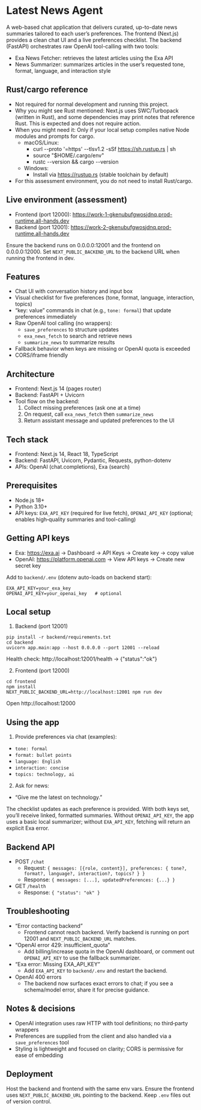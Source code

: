# Latest News Agent

A web-based chat application that delivers curated, up-to-date news summaries tailored to each user’s preferences. The frontend (Next.js) provides a clean chat UI and a live preferences checklist. The backend (FastAPI) orchestrates raw OpenAI tool-calling with two tools:
- Exa News Fetcher: retrieves the latest articles using the Exa API
- News Summarizer: summarizes articles in the user’s requested tone, format, language, and interaction style

## Rust/cargo reference
- Not required for normal development and running this project.
- Why you might see Rust mentioned: Next.js uses SWC/Turbopack (written in Rust), and some dependencies may print notes that reference Rust. This is expected and does not require action.
- When you might need it: Only if your local setup compiles native Node modules and prompts for cargo.
  - macOS/Linux:
    - curl --proto '=https' --tlsv1.2 -sSf https://sh.rustup.rs | sh
    - source "$HOME/.cargo/env"
    - rustc --version && cargo --version
  - Windows:
    - Install via https://rustup.rs (stable toolchain by default)
- For this assessment environment, you do not need to install Rust/cargo.

## Live environment (assessment)
- Frontend (port 12000): https://work-1-gkenubufgwosjdnq.prod-runtime.all-hands.dev
- Backend (port 12001):  https://work-2-gkenubufgwosjdnq.prod-runtime.all-hands.dev

Ensure the backend runs on 0.0.0.0:12001 and the frontend on 0.0.0.0:12000. Set `NEXT_PUBLIC_BACKEND_URL` to the backend URL when running the frontend in dev.

## Features
- Chat UI with conversation history and input box
- Visual checklist for five preferences (tone, format, language, interaction, topics)
- “key: value” commands in chat (e.g., `tone: formal`) that update preferences immediately
- Raw OpenAI tool calling (no wrappers):
  - `save_preferences` to structure updates
  - `exa_news_fetch` to search and retrieve news
  - `summarize_news` to summarize results
- Fallback behavior when keys are missing or OpenAI quota is exceeded
- CORS/iframe friendly

## Architecture
- Frontend: Next.js 14 (pages router)
- Backend: FastAPI + Uvicorn
- Tool flow on the backend:
  1. Collect missing preferences (ask one at a time)
  2. On request, call `exa_news_fetch` then `summarize_news`
  3. Return assistant message and updated preferences to the UI

## Tech stack
- Frontend: Next.js 14, React 18, TypeScript
- Backend: FastAPI, Uvicorn, Pydantic, Requests, python-dotenv
- APIs: OpenAI (chat.completions), Exa (search)

## Prerequisites
- Node.js 18+
- Python 3.10+
- API keys: `EXA_API_KEY` (required for live fetch), `OPENAI_API_KEY` (optional; enables high‑quality summaries and tool-calling)

## Getting API keys
- Exa: https://exa.ai → Dashboard → API Keys → Create key → copy value
- OpenAI: https://platform.openai.com → View API keys → Create new secret key

Add to `backend/.env` (dotenv auto-loads on backend start):
```
EXA_API_KEY=your_exa_key
OPENAI_API_KEY=your_openai_key   # optional
```

## Local setup
1) Backend (port 12001)
```
pip install -r backend/requirements.txt
cd backend
uvicorn app.main:app --host 0.0.0.0 --port 12001 --reload
```
Health check: http://localhost:12001/health → {"status":"ok"}

2) Frontend (port 12000)
```
cd frontend
npm install
NEXT_PUBLIC_BACKEND_URL=http://localhost:12001 npm run dev
```
Open http://localhost:12000

## Using the app
1) Provide preferences via chat (examples):
- `tone: formal`
- `format: bullet points`
- `language: English`
- `interaction: concise`
- `topics: technology, ai`

2) Ask for news:
- “Give me the latest on technology.”

The checklist updates as each preference is provided. With both keys set, you’ll receive linked, formatted summaries. Without `OPENAI_API_KEY`, the app uses a basic local summarizer; without `EXA_API_KEY`, fetching will return an explicit Exa error.

## Backend API
- POST `/chat`
  - Request: `{ messages: [{role, content}], preferences: { tone?, format?, language?, interaction?, topics? } }`
  - Response: `{ messages: [...], updatedPreferences: {...} }`
- GET `/health`
  - Response: `{ "status": "ok" }`

## Troubleshooting
- “Error contacting backend”
  - Frontend cannot reach backend. Verify backend is running on port 12001 and `NEXT_PUBLIC_BACKEND_URL` matches.
- “OpenAI error 429: insufficient_quota”
  - Add billing/increase quota in the OpenAI dashboard, or comment out `OPENAI_API_KEY` to use the fallback summarizer.
- “Exa error: Missing EXA_API_KEY”
  - Add `EXA_API_KEY` to `backend/.env` and restart the backend.
- OpenAI 400 errors
  - The backend now surfaces exact errors to chat; if you see a schema/model error, share it for precise guidance.

## Notes & decisions
- OpenAI integration uses raw HTTP with tool definitions; no third‑party wrappers
- Preferences are supplied from the client and also handled via a `save_preferences` tool
- Styling is lightweight and focused on clarity; CORS is permissive for ease of embedding

## Deployment
Host the backend and frontend with the same env vars. Ensure the frontend uses `NEXT_PUBLIC_BACKEND_URL` pointing to the backend. Keep `.env` files out of version control.
